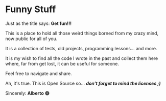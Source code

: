 # Funny Stuff

Just as the title says: **Get fun!!!**

This is a place to hold all those weird things borned from my crazy mind, now public for all of you.

It is a collection of tests, old projects, programming lessons... and more.

It is my wish to find all the code I wrote in the past and collect them here where, far from get lost, it can be useful for someone.

Feel free to navigate and share.

Ah, it's true. This is Open Source so... ***don't forget to mind the licenses ;)***

Sincerely: **Alberto 😄**